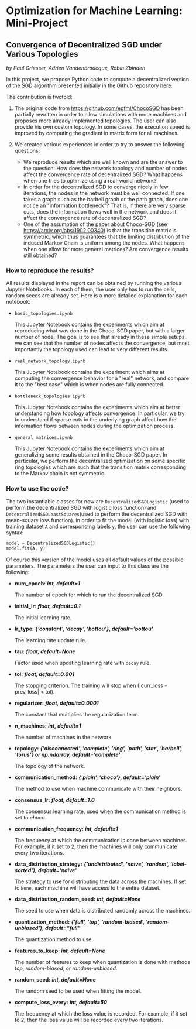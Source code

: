 # Optimization for Machine Learning: Mini-Project

## Convergence of Decentralized SGD under Various Topologies
*by Paul Griesser, Adrien Vandenbroucque, Robin Zbinden*

In this project, we propose Python code to compute a decentralized version of the SGD algorithm presented initially in the Github repository [here](https://github.com/epfml/ChocoSGD).

The contribution is twofold:

1) The original code from https://github.com/epfml/ChocoSGD has been partially rewritten in order to allow simulations with more machines and proposes more already implemented topologies. The user can also provide his own custom topology. In some cases, the execution speed is improved by computing the gradient in matrix form for all machines.

2) We created various experiences in order to try to answer the following questions:
    - We reproduce results which are well known and are the answer to the question: How does the network topology and number of nodes affect the convergence rate of decentralized SGD? What happens when one tries to optimize using a real-world network?
    - In order for the decentralized SGD to converge nicely in few iterations, the nodes in the network must be well connected. If one takes a graph such as the barbell graph or the path graph, does one notice an "information bottleneck"? That is, if there are very sparse cuts, does the information flows well in the network and does it affect the convergence rate of decentralized SGD?
    - One of the assumption of the paper about Choco-SGD (see https://arxiv.org/abs/1902.00340) is that the transition matrix is symmetric, which thus guarantees that the limiting distribution of the induced Markov Chain is uniform among the nodes. What happens when one allow for more general matrices? Are convergence results still obtained?

### How to reproduce the results?

All results displayed in the report can be obtained by running the various Jupyter Notebooks. In each of them, the user only has to run the cells, random seeds are already set. Here is a more detailed explanation for each notebook:

- `basic_topologies.ipynb`
    
    This Jupyter Notebook contains the experiments which aim at reproducing what was done in the Choco-SGD paper, but with a larger number of node. The goal is to see that already in these simple setups, we can see that the number of nodes affects the convergence, but most importantly the topology used can lead to very different results.
 
 - `real_network_topology.ipynb`
 
    This Jupyter Notebook contains the experiment which aims at computing the convergence behavior for a "real" network, and compare it to the "best case" which is when nodes are fully connected.
 
 - `bottleneck_topologies.ipynb`
 
    This Jupyter Notebook contains the experiments which aim at better understanding how topology affects convergence. In particular, we try to understand if sparse cuts in the underlying graph affect how the information flows between nodes during the optimization process.
    
 - `general_matrices.ipynb`
 
    This Jupyter Notebook contains the experiments which aim at generalizing some results obtained in the Choco-SGD paper. In particular, we perform the decentralized optimization on some specific ring topologies which are such that the transition matrix corresponding to the Markov chain is not symmetric.

### How to use the code?

The two instantiable classes for now are `DecentralizedSGDLogistic` (used to perform the decentralized SGD with logistic loss function) and `DecentralizedSGDLeastSquares`(used to perform the decentralized SGD with mean-square loss function). 
In order to fit the model (with logistic loss) with training dataset `A` and corresponding labels `y`, the user can use the following syntax:

```python
model = DecentralizedSGDLogistic()
model.fit(A, y)
```

Of course this version of the model uses all default values of the possible parameters. The parameters the user can input to this class are the following:

- **num_epoch:** ***int, default=1***

    The number of epoch for which to run the decentralized SGD.
    
- **initial_lr:** ***float, default=0.1***

    The initial learning rate.
    
- **lr_type:** ***{‘constant’, ‘decay’, ‘bottou’}, default='bottou'***

    The learning rate update rule.
    
    
- **tau:** ***float, default=None***
    
    Factor used when updating learning rate with `decay` rule.
    
- **tol:** ***float, default=0.001***

    The stopping criterion. The training will stop when (|curr_loss - prev_loss| < tol). 
    
- **regularizer:** ***float, default=0.0001***

    The constant that multiplies the regularization term.
    
- **n_machines:** ***int, default=1***

    The number of machines in the network.
    
- **topology:** ***{'disconnected', 'complete', 'ring', 'path', 'star', 'barbell', 'torus'} or np.ndarray, default='complete'***

    The topology of the network.
    
- **communication_method:** ***{'plain', 'choco'}, default='plain'***

    The method to use when machine communicate with their neighbors.
    
- **consensus_lr:** ***float, default=1.0***

    The consensus learning rate, used when the communication method is set to *choco*.
    
- **communication_frequency:** ***int, default=1***

    The frequency at which the communication is done between machines. For example, if it set to 2, then the machines will only communicate every two iterations.
    
- **data_distribution_strategy:** ***{'undistributed', 'naive', 'random', 'label-sorted'}, default='naive'***

    The strategy to use for distributing the data across the machines. If set to `None`, each machine will have access to the entire dataset. 
    
- **data_distribution_random_seed:** ***int, default=None***
    
    The seed to use when data is distributed randomly across the machines.
    
- **quantization_method:** ***{'full', 'top', 'random-biased', 'random-unbiased'}, default="full"***

    The quantization method to use.
    
- **features_to_keep:** ***int, default=None***

    The number of features to keep when quantization is done with methods *top*, *random-biased*, or *random-unbiased*.
    
- **random_seed:** ***int, default=None***

    The random seed to be used when fitting the model.
    
- **compute_loss_every:** ***int, default=50***

    The frequency at which the loss value is recorded. For example, if it set to 2, then the loss value will be recorded every two iterations.
